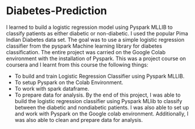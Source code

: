 # Diabetes-Prediction
I learned to build a logistic regression model using Pyspark MLLIB to classify patients as either diabetic or non-diabetic. I used the popular Pima Indian Diabetes data set. The goal was to use a simple logistic regression classifier from the pyspark Machine learning library for diabetes classification. The entire project was carried on the Google Colab environment with the installation of Pyspark. This was a project course on coursera and I learnt from this course the following things:
 *  To build and train Logistic Regression Classifier using Pyspark MLLIB.
 *  To setup Pyspark on the Colab Environment.
 *  To work with spark dataframe.
 *  To prepare data for analysis.
 By the end of this project, I was able to build the logistic regression classifier using Pyspark MLlib to classify between the diabetic and nondiabetic patients. I was also able to set up and work with Pyspark on the Google colab environment. Additionally, I was also able to clean and prepare data for analysis.
